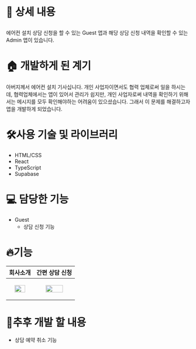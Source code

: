 # <p>📖 상세 내용

<aside>
  에어컨 설치 상담 신청을 할 수 있는 Guest 앱과 해당 상담 신청 내역을 확인할 수 있는 Admin 앱이 있습니다.
</aside>

# 🏠 개발하게 된 계기

<aside>
아버지께서 에어컨 설치 기사십니다. 개인 사업자이면서도 협력 업체로써 일을 하시는데, 협력업체에서는 앱이 있어서 관리가 쉽지만, 개인 사업자로써 내역을 확인하기 위해서는 메시지를 모두 확인해야하는 어려움이 있으셨습니다.
그래서 이 문제를 해결하고자 앱을 개발하게 되었습니다.
</aside>

# 🛠️사용 기술 및 라이브러리
<ul>
  <li>HTML/CSS</li>
  <li>React</li>
  <li>TypeScript</li>
  <li>Supabase</li>
</ul>

# 💻 담당한 기능
- Guest
    - 상담 신청 기능
# 🔥기능
| 회사소개 | 간편 상담 신청 |
|---|---|
| <p align="center"><img src="https://github.com/user-attachments/assets/f633681b-1e37-44fc-9a05-c4c793d4741d" width="70%"/></p> | <p align="center"><img src="https://github.com/user-attachments/assets/058083c0-7586-4738-81a8-05f797902078" width="70%" /></p> |

# 🌱추후 개발 할 내용
- 상담 예약 취소 기능
